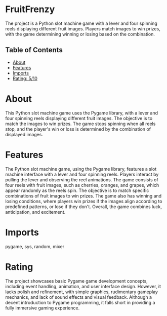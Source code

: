 # FruitFrenzy

The project is a Python slot machine game with a lever and four spinning reels displaying different fruit images. Players match images to win prizes, with the game determining winning or losing based on the combination.

## Table of Contents

- [About](#about)
- [Features](#features)
- [Imports](#Imports)
- [Rating: 5/10](#Rating)

# About

This Python slot machine game uses the Pygame library, with a lever and four spinning reels displaying different fruit images. The objective is to match the images to win prizes. The game stops spinning when all reels stop, and the player's win or loss is determined by the combination of displayed images.

# Features

The Python slot machine game, using the Pygame library, features a slot machine interface with a lever and four spinning reels. Players interact by pulling the lever and observing the reel animations. The game consists of four reels with fruit images, such as cherries, oranges, and grapes, which appear randomly as the reels spin. The objective is to match specific combinations of fruit images to win prizes. The game also has winning and losing conditions, where players win prizes if the images align according to predefined patterns, or lose if they don't. Overall, the game combines luck, anticipation, and excitement.

# Imports

pygame, sys, random, mixer

# Rating

The project showcases basic Pygame game development concepts, including event handling, animation, and user interface design. However, it lacks polish and refinement, with simple graphics, rudimentary gameplay mechanics, and lack of sound effects and visual feedback. Although a decent introduction to Pygame programming, it falls short in providing a fully immersive gaming experience.
